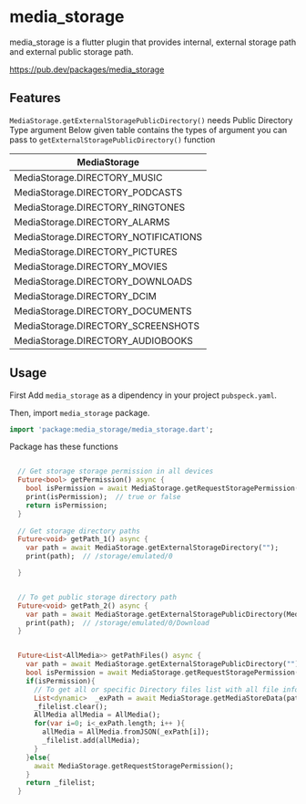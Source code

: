 # media_storage


media_storage is a flutter plugin that provides internal, external storage path and external public storage path.

https://pub.dev/packages/media_storage

## Features

`MediaStorage.getExternalStoragePublicDirectory()` needs Public Directory Type argument
Below given table contains the types of argument you can pass to `getExternalStoragePublicDirectory()` function

| MediaStorage                         |
| ------------------------------------ |
| MediaStorage.DIRECTORY_MUSIC         |
| MediaStorage.DIRECTORY_PODCASTS      |
| MediaStorage.DIRECTORY_RINGTONES     |
| MediaStorage.DIRECTORY_ALARMS        |
| MediaStorage.DIRECTORY_NOTIFICATIONS |
| MediaStorage.DIRECTORY_PICTURES      |
| MediaStorage.DIRECTORY_MOVIES        |
| MediaStorage.DIRECTORY_DOWNLOADS     |
| MediaStorage.DIRECTORY_DCIM          |
| MediaStorage.DIRECTORY_DOCUMENTS     |
| MediaStorage.DIRECTORY_SCREENSHOTS   |
| MediaStorage.DIRECTORY_AUDIOBOOKS    |

## Usage

First Add `media_storage` as a dipendency in your project `pubspeck.yaml`.

Then, import `media_storage` package.

```dart
import 'package:media_storage/media_storage.dart';
```

Package has these functions

```dart

  // Get storage storage permission in all devices
  Future<bool> getPermission() async {
    bool isPermission = await MediaStorage.getRequestStoragePermission();
    print(isPermission);  // true or false
    return isPermission;
  }
  
  // Get storage directory paths
  Future<void> getPath_1() async {
    var path = await MediaStorage.getExternalStorageDirectory("");
    print(path);  // /storage/emulated/0

  }


  // To get public storage directory path
  Future<void> getPath_2() async {
    var path = await MediaStorage.getExternalStoragePublicDirectory(MediaStorage.DIRECTORY_DOWNLOADS);
    print(path);  // /storage/emulated/0/Download
  }
```

```dart

  Future<List<AllMedia>> getPathFiles() async {
    var path = await MediaStorage.getExternalStoragePublicDirectory("");
    bool isPermission = await MediaStorage.getRequestStoragePermission();
    if(isPermission){
      // To get all or specific Directory files list with all file informations.
      List<dynamic>  _exPath = await MediaStorage.getMediaStoreData(path);
      _filelist.clear();
      AllMedia allMedia = AllMedia();
      for(var i=0; i<_exPath.length; i++ ){
        allMedia = AllMedia.fromJSON(_exPath[i]);
        _filelist.add(allMedia);
      }
    }else{
      await MediaStorage.getRequestStoragePermission();
    }
    return _filelist;
  }
```